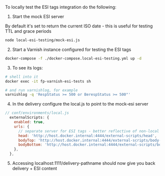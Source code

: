 To locally test the ESI tags integration do the following:

1. Start the mock ESI server 

By default it's set to return the current ISO date - this is useful for testing TTL and grace periods
```sh
node local-esi-testing/mock-esi.js
```

2. Start a Varnish instance configured for testing the ESI tags
```sh
docker-compose -f ./docker-compose.local-esi-testing.yml up -d 
```

3. To see its logs:
```sh
# shell into it
docker exec -it fp-varnish-esi-tests sh

# and run varnishlog, for example
varnishlog -q 'RespStatus >= 500 or BerespStatus >= 500"'
```
 
4. In the delivery configure the local.js to point to the mock-esi server

```js
// conf/environments/local.js
  externalScripts: {
    enabled: true,
    urls: {
      // separate server for ESI tags - better reflective of non-local environments
      head: 'http://host.docker.internal:4444/external-scripts/head',
      bodyTop: 'http://host.docker.internal:4444/external-scripts/body-top',
      bodyBottom: 'http://host.docker.internal:4444/external-scripts/body-bot',
    },
  },
```

5. Accessing localhost:1111/delivery-pathname should now give you back delivery + ESI content
